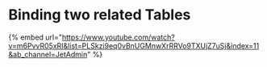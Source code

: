 # Binding two related Tables

{% embed url="https://www.youtube.com/watch?v=m6PvvR05xRI&list=PLSkzi9eq0vBnUGMnwXrRRVo9TXUjZ7uSj&index=11&ab_channel=JetAdmin" %}
